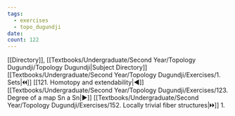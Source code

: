```yaml
---
tags:
  - exercises
  - topo_dugundji
date: 
count: 122
---
```

[[Directory]], [[Textbooks/Undergraduate/Second Year/Topology Dugundji/Topology Dugundji|Subject Directory]]
[[Textbooks/Undergraduate/Second Year/Topology Dugundji/Exercises/1. Sets|🞀🞀]] [[121. Homotopy and extendability|◀]] [[Textbooks/Undergraduate/Second Year/Topology Dugundji/Exercises/123. Degree of a map Sn a Sn|▶]] [[Textbooks/Undergraduate/Second Year/Topology Dugundji/Exercises/152. Locally trivial fiber structures|🞂🞂]]
1. 